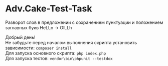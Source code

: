 ﻿# Adv.Cake-Test-Task
Разворот слов в предложении с сохранением пунктуации и положением заглавных букв HeLLo -> OlLLh

Добрый день! <br>
Не забудьте перед началом выполнения скрипта установить зависимости: ```composer install``` <br>
Для запуска основного скрипта: ```php index.php``` <br>
Для запуска тестов: ```vendor\bin\phpunit --testdox``` <br>
